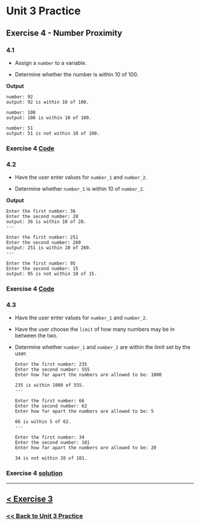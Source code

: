 # **Unit 3 Practice**

## **Exercise 4 - Number Proximity**

### **4.1**

- Assign a `number` to a variable.

- Determine whether the number is within 10 of 100.

**Output**

    number: 92
    output: 92 is within 10 of 100.

    number: 108
    output: 108 is within 10 of 100.

    number: 51
    output: 51 is not within 10 of 100.

### Exercise 4 [Code](/code/unit_03/exercise-4.1.py)
### **4.2**

- Have the user enter values for `number_1` and `number_2`.

- Determine whether `number_1` is within 10 of `number_2`.

**Output**

    Enter the first number: 36
    Enter the second number: 28
    output: 36 is within 10 of 28.
    ---

    Enter the first number: 251
    Enter the second number: 260
    output: 251 is within 10 of 260.
    ---

    Enter the first number: 95
    Enter the second number: 15
    output: 95 is not within 10 of 15.

### Exercise 4 [Code](/code/unit_03/exercise-4.2.py)
### **4.3**

- Have the user enter values for `number_1` and `number_2`.

- Have the user choose the `limit` of how many numbers may be in between the two.

- Determine whether `number_1` and `number_2` are within the limit set by the user.

      Enter the first number: 235
      Enter the second number: 555
      Enter how far apart the numbers are allowed to be: 1000

      235 is within 1000 of 555.
      ---

      Enter the first number: 66
      Enter the second number: 62
      Enter how far apart the numbers are allowed to be: 5

      66 is within 5 of 62.
      ---

      Enter the first number: 34
      Enter the second number: 101
      Enter how far apart the numbers are allowed to be: 20

      34 is not within 20 of 101.

### Exercise 4 [solution](./solutions/exercise_4_solution.md)

---

## [< Exercise 3](exercise_3.md)

### [<< Back to Unit 3 Practice](/practice/unit_3/)